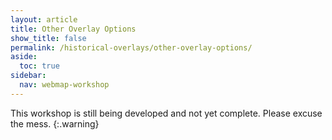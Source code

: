 ```yaml
---
layout: article
title: Other Overlay Options
show_title: false
permalink: /historical-overlays/other-overlay-options/
aside:
  toc: true
sidebar:
  nav: webmap-workshop
---
```


This workshop is still being developed and not yet complete. Please excuse the mess.
{:.warning}
